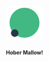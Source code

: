 <p align="center">
  <img src="https://github.com/vlbn/vlbn/blob/deploy/public/favicon.svg">
</p>
<h4 align="center">Hober Mallow!</h4>
